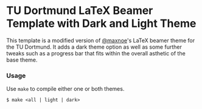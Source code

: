 # TU Dortmund LaTeX Beamer Template with Dark and Light Theme
This template is a modified version of [@maxnoe](https://github.com/maxnoe/TUDoBeamerTheme)'s LaTeX beamer theme for the TU Dortmund. It adds a dark theme option as well as some further tweaks such as a progress bar that fits within the overall asthetic of the base theme.

### Usage
Use `make` to compile either one or both themes.
```
$ make <all | light | dark>
```
